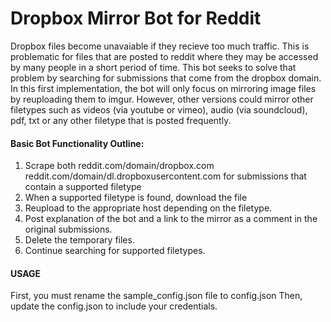 # Dropbox Mirror Bot for Reddit

Dropbox files become unavaiable if they recieve too much traffic. This is
problematic for files that are posted to reddit where they may be accessed
by many people in a short period of time. This bot seeks to solve that problem
by searching for submissions that come from the dropbox domain. In this first
implementation, the bot will only focus on mirroring image files by
reuploading them to imgur. However, other versions could mirror other
filetypes such as videos (via youtube or vimeo), audio (via soundcloud), pdf,
txt or any other filetype that is posted frequently.

#### Basic Bot Functionality Outline:

1. Scrape both 
	 reddit.com/domain/dropbox.com
	 reddit.com/domain/dl.dropboxusercontent.com
   for submissions that contain a supported filetype
2. When a supported filetype is found, download the file
3. Reupload to the appropriate host depending on the filetype.
4. Post explanation of the  bot and a link to the mirror as a comment
   in the original submissions.
6. Delete the temporary files.
5. Continue searching for supported filetypes.   

#### USAGE
First, you must rename the sample_config.json file to config.json
Then, update the config.json to include your credentials.
